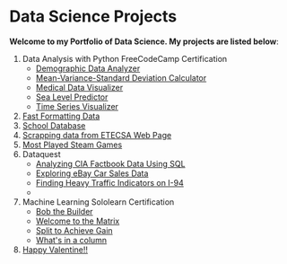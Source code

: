 # Data Science Projects
**Welcome to my Portfolio of Data Science. My projects are listed below**:
1. Data Analysis with Python FreeCodeCamp Certification
    * [Demographic Data Analyzer](https://github.com/Ferricty/Data-Science-Projects/tree/main/Data%20Analysis%20with%20Python%20Certification/Demographic%20Data%20Analyzer)
    * [Mean-Variance-Standard Deviation Calculator](https://github.com/Ferricty/Data-Science-Projects/tree/main/Data%20Analysis%20with%20Python%20Certification/Mean-Variance-Standard%20Deviation%20Calculator)
    * [Medical Data Visualizer](https://github.com/Ferricty/Data-Science-Projects/tree/main/Data%20Analysis%20with%20Python%20Certification/Medical%20Data%20Visualizer)
    * [Sea Level Predictor](https://github.com/Ferricty/Data-Science-Projects/tree/main/Data%20Analysis%20with%20Python%20Certification/Sea%20Level%20Predictor)
    * [Time Series Visualizer](https://github.com/Ferricty/Data-Science-Projects/tree/main/Data%20Analysis%20with%20Python%20Certification/Time%20Series%20Visualizer)
2. [Fast Formatting Data](https://github.com/Ferricty/Data-Science-Projects/tree/main/Fast%20Formatting%20Data)
3. [School Database](https://github.com/Ferricty/Data-Science-Projects/tree/main/School%20Database)
4. [Scrapping data from ETECSA Web Page](https://github.com/Ferricty/Data-Science-Projects/blob/main/Scrapping%20data%20from%20ETECSA%20Web%20Page/Scrapping%20data%20from%20ETECSA%20Web%20Page.ipynb)
5. [Most Played Steam Games](https://github.com/Ferricty/Data-Science-Projects/blob/main/Most%20Played%20Steam%20Games/Most%20Played%20Steam%20Games.ipynb)
6. Dataquest
    * [Analyzing CIA Factbook Data Using SQL](https://github.com/Ferricty/Data-Science-Projects/blob/main/Dataquest/Analyzing%20CIA%20Factbook%20Data%20Using%20SQL.ipynb)
    * [Exploring eBay Car Sales Data](https://github.com/Ferricty/Data-Science-Projects/blob/main/Dataquest/Exploring%20eBay%20Car%20Sales%20Data.ipynb)
    * [Finding Heavy Traffic Indicators on I-94](https://github.com/Ferricty/Data-Science-Projects/blob/main/Dataquest/Finding%20Heavy%20Traffic%20Indicators%20on%20I-94.ipynb)
    * 
8. Machine Learning Sololearn Certification
    * [Bob the Builder](https://github.com/Ferricty/Data-Science-Projects/blob/main/Sololearn/Machine%20Learning/Sololearn_Bob_the_Builder_Solution.ipynb)
    * [Welcome to the Matrix](https://github.com/Ferricty/Data-Science-Projects/blob/main/Sololearn/Machine%20Learning/Sololearn_Welcome_to_the_Matrix.ipynb)
    * [Split to Achieve Gain](https://github.com/Ferricty/Data-Science-Projects/blob/main/Sololearn/Machine%20Learning/Split%20to%20Achieve%20Gain.ipynb)
    * [What's in a column](https://github.com/Ferricty/Data-Science-Projects/blob/main/Sololearn/Machine%20Learning/What's%20in%20a%20Column.ipynb)
9. [Happy Valentine!!](https://github.com/Ferricty/Data-Science-Projects/blob/main/Happy%20Valentine/Happy%20Valentine!!.ipynb)
